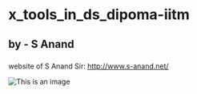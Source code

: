 # x_tools_in_ds_dipoma-iitm
## by - S Anand
###
website of S Anand Sir: http://www.s-anand.net/

![This is an image](https://myoctocat.com/assets/images/base-octocat.svg)


